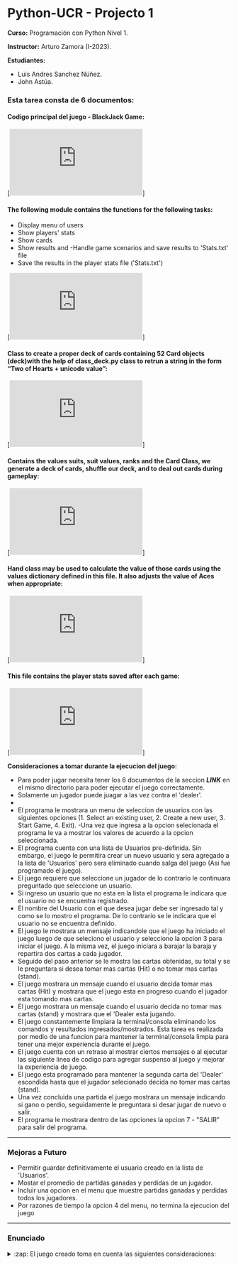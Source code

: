 # Python-UCR - Projecto 1
**Curso:** Programación con Python Nivel 1.

**Instructor:** Arturo Zamora (I-2023).

**Estudiantes:** 
- Luis Andres Sanchez Núñez.
- John Astúa.



### Esta tarea consta de 6 documentos:

#### Codigo principal del juego - BlackJack Game:

[![Link directo al codigo principal main_blackjack_game.py](https://github.com/SpaceParrot21/Python-UCR/blob/Tarea_5/Tareas/Tarea_5/Final/main_blackjack_game.py)]

#### The following module contains the functions for the following tasks:
- Display menu of users
- Show players' stats
- Show cards
- Show results and 
-Handle game scenarios and save results to 'Stats.txt' file
- Save the results in the player stats file ('Stats.txt')

[![Link directo a codigo main_functions_module.py](https://github.com/SpaceParrot21/Python-UCR/blob/Tarea_5/Tareas/Tarea_5/Final/main_functions_module.py)]

#### Class to create a proper deck of cards containing 52 Card objects (deck)with the help of class_deck.py class to retrun a string in the form “Two of Hearts + unicode value”:

[![Link directo a codigo class_card.py](https://github.com/SpaceParrot21/Python-UCR/blob/Tarea_5/Tareas/Tarea_5/Final/class_card.py)]

#### Contains the values suits, suit values, ranks and the Card Class, we generate a deck of cards, shuffle our deck, and to deal out cards during gameplay:

[![Link directo a codigo class_deck.py](https://github.com/SpaceParrot21/Python-UCR/blob/Tarea_5/Tareas/Tarea_5/Final/class_deck.py)]

#### Hand class may be used to calculate the value of those cards using the values dictionary defined in this file. It also adjusts the value of Aces when appropriate:

[![Link directo a codigo class_hand.py](https://github.com/SpaceParrot21/Python-UCR/blob/Tarea_5/Tareas/Tarea_5/Final/class_hand.py)]

#### This file contains the player stats saved after each game:

[![Link directo a codigo player_stats.txt](https://github.com/SpaceParrot21/Python-UCR/blob/Tarea_5/Tareas/Tarea_5/Final/player_stats.txt)]


**Consideraciones a tomar durante la ejecucion del juego:**

- Para poder jugar necesita tener los 6 documentos de la seccion ***LINK*** en el mismo directorio para poder ejecutar el juego correctamente.
- Solamente un jugador puede juagar a las vez contra el 'dealer'.
- 
- El programa le mostrara un menu de seleccion de usuarios con las siguientes opciones (1. Select an existing user, 2. Create a new user, 3. Start Game, 4. Exit).
-Una vez que ingresa a la opcion selecionada el programa le va a mostrar los valores de acuerdo a la opcion seleccionada.
- El programa cuenta con una lista de Usuarios pre-definida. Sin embargo, el juego le permitira crear un nuevo usuario y sera agregado a la lista de 'Usuarios' pero sera eliminado cuando salga del juego (Asi fue programado el juego). 
- El juego requiere que seleccione un jugador de lo contrario le continuara preguntado que seleccione un usuario.
- Si ingreso un usuario que no esta en la lista el programa le indicara que el usuario no se encuentra registrado.
- El nombre del Usuario con el que desea jugar debe ser ingresado tal y como se lo mostro el programa. De lo contrario se le indicara que el usuario no se encuentra definido.
- El juego le mostrara un mensaje indicandole que el juego ha iniciado el juego luego de que seleciono el usuario y selecciono la opcion 3 para iniciar el juego. A la misma vez, el juego iniciara a barajar la baraja y repartira dos cartas a cada jugador.
- Seguido del paso anterior se le mostra las cartas obtenidas, su total y se le preguntara si desea tomar mas cartas (Hit) o no tomar mas cartas (stand).
- El juego mostrara un mensaje cuando el usuario decida  tomar mas cartas (Hit) y mostrara que el juego esta en progreso cuando el jugador esta tomando mas cartas.
- El juego mostrara un mensaje cuando el usuario decida no tomar mas cartas (stand) y mostrara que el 'Dealer esta jugando.
- El juego constantemente limpiara la terminal/consola eliminando los comandos y resultados ingresados/mostrados. Esta tarea es realizada por medio de una funcion para mantener la terminal/consola limpia para tener una mejor experiencia durante el juego.
- El juego cuenta con un retraso al mostrar ciertos mensajes o al ejecutar las siguiente linea de codigo para agregar suspenso al juego y mejorar la experiencia de juego.
- El juego esta programado para mantener la segunda carta del 'Dealer' escondida hasta que el jugador selecionado decida no tomar mas cartas (stand).
- Una vez concluida una partida el juego mostrara un mensaje indicando si gano o perdio, seguidamente le preguntara si desar jugar de nuevo o salir.
- El programa le mostrara dentro de las opciones la opcion 7 - "SALIR" para salir del programa.

---

### Mejoras a Futuro

- Permitir guardar definitivamente el usuario creado en la lista de 'Usuarios'.
- Mostar el promedio de partidas ganadas y perdidas de un jugador.
- Incluir una opcion en el menu que muestre partidas ganadas y perdidas todos los jugadores.
- Por razones de tiempo la opcion 4 del menu, no termina la ejecucion del juego 

---

### Enunciado

<details>
  <summary>:zap: El juego creado toma en cuenta las siguientes consideraciones:</summary>

<!--START_SECTION:activity-->
1. Permitir jugar una partida completa de blackjack de un jugador contra la
computadora contra la computadora. Para la partida se
utilizará un único mazo (deck) de 52 cartas. 
2. El juego se debe desarrollar en su totalidad en la consola o terminal.
3. La mano de la casa o dealer: se deben desplegar las cartas que tiene la casa, una escondida y las demás abiertas. 
4. Se debe representar las cartas, solamente utilizando los símbolos unicode de
cada palo (bastos, diamantes u oros, flores o cruces y corazones).
5. Mano de cada jugador: mismos requerimientos del punto anterior.
6. Factorial: de 1 número
7. Potencia: 1 número elevado al otro
8. Estado de cada jugador: se debe desplegar si un jugador sigue en
juego, si ganó o perdió.
9. El juego debe tener un menú que permita seleccionar un usuario, inicar nuevo juego, mostrar estadisticas del jugador seleccionado, salir.
10. Cuando se inicia un nuevo juego, la aplicación debe llevar al usuario por todas las etapas del juego. Esto incluye la repartición inicial de cartas, que el o los usuarios (1 o 2) pidan más cartas o paren y que la casa juegue.
11. La casa, al ser manejada por la computadora, debe seguir una lógica
predeterminada, por ejemplo que siempre pida carta si su mano suma menos
de 19.
12. De forma OPCIONAL puede implementar algunas de las manos especiales
del 21 como tres sietes, cinco menores, blackjack, etc. ---> Solamente el BlackJack fue agregado. <---
13. El juego debe almacenar los datos del usuario y las estadísticas en archivos
de texto que serán creados por la aplicación. Usted puede decidir cuántos
archivos de texto crear para lograr los resultados especificados en estos
requerimientos. <Solo un archivo es utilizado> [![Link directo a codigo player_stats.txt](https://github.com/SpaceParrot21/Python-UCR/blob/Tarea_5/Tareas/Tarea_5/Final/player_stats.txt)]
14. El código debe estar organizado en módulos y en clases. Se deben utilizar
los conocimientos adquiridos sobre programación orientada a objetos (OOP).
Usted debe decidir cuáles clases necesita crear para representar los
elementos del juego.
<!--END_SECTION:activity-->


**LINKS:**

[![Link directo al codigo principal codigo_principal_blackjack.py](https://github.com/SpaceParrot21/Python-UCR/blob/Tarea_5/Tareas/Tarea_5/Final/main_blackjack_game.py)]

[![Link directo a codigo main_functions_module.py](https://github.com/SpaceParrot21/Python-UCR/blob/Tarea_5/Tareas/Tarea_5/Final/main_functions_module.py)]

[![Link directo a codigo class_card.py](https://github.com/SpaceParrot21/Python-UCR/blob/Tarea_5/Tareas/Tarea_5/Final/class_card.py)]

[![Link directo a codigo class_deck.py](https://github.com/SpaceParrot21/Python-UCR/blob/Tarea_5/Tareas/Tarea_5/Final/class_deck.py)]

[![Link directo a codigo class_hand.py](https://github.com/SpaceParrot21/Python-UCR/blob/Tarea_5/Tareas/Tarea_5/Final/class_hand.py)]

[![Link directo a codigo player_stats.txt](https://github.com/SpaceParrot21/Python-UCR/blob/Tarea_5/Tareas/Tarea_5/Final/player_stats.txt)]
<br />
<br />

---
